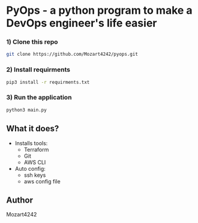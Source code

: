 # PyOps - a python program to make a DevOps engineer's life easier

### 1) Clone this repo
``` sh
git clone https://github.com/Mozart4242/pyops.git
```
### 2) Install requirments
```sh
pip3 install -r requirments.txt
```
### 3) Run the application
```sh
python3 main.py
```

## What it does?
- Installs tools:
    - Terraform
    - Git
    - AWS CLI
- Auto config:
    - ssh keys
    - aws config file

## Author
Mozart4242
